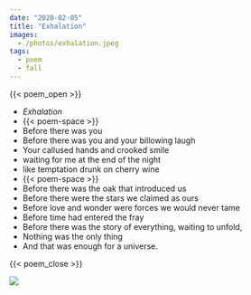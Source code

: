 ```yaml
---
date: "2020-02-05"
title: "Exhalation"
images:
  - /photos/exhalation.jpeg
tags:
  - poem
  - fall
---
```


{{< poem_open >}}
* *Exhalation*
* {{< poem-space >}}
* Before there was you
* Before there was you and your billowing laugh
* Your callused hands and crooked smile 
* waiting for me at the end of the night
* like temptation drunk on cherry wine
* {{< poem-space >}}
* Before there was the oak that introduced us
* Before there were the stars we claimed as ours
* Before love and wonder were forces we would never tame
* Before time had entered the fray
* Before there was the story of everything, waiting to unfold,
* Nothing was the only thing
* And that was enough for a universe.

{{< poem_close >}}

![](/photos/exhalation.jpeg)